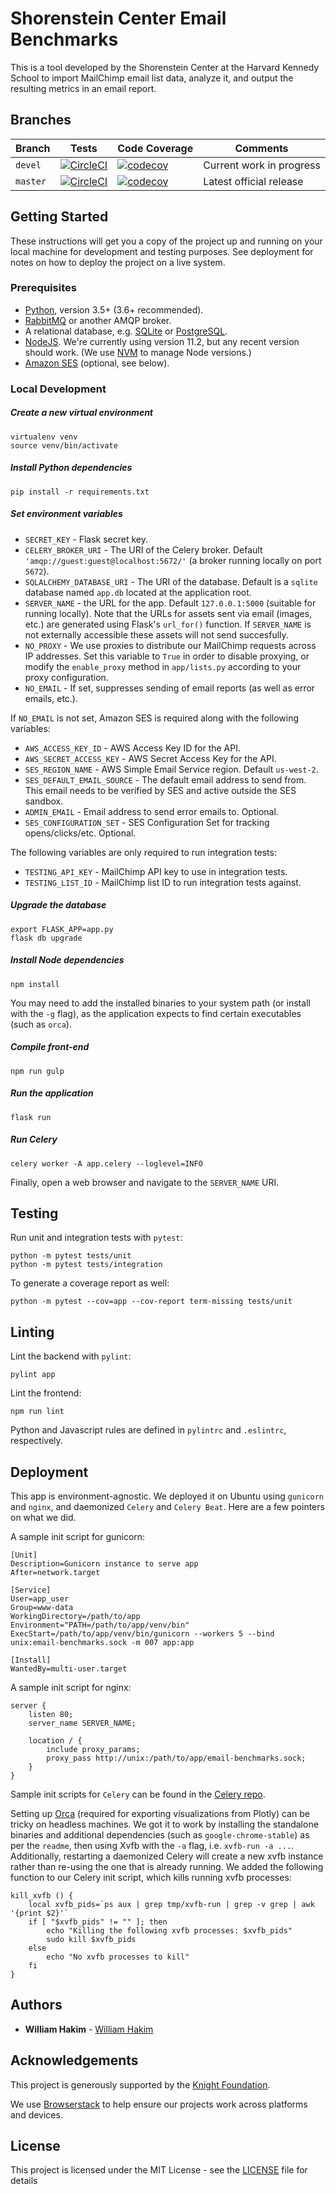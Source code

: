 # Shorenstein Center Email Benchmarks

This is a tool developed by the Shorenstein Center at the Harvard Kennedy School to import MailChimp email list data, analyze it, and output the resulting metrics in an email report.

## Branches

| Branch | Tests | Code Coverage | Comments |
| ------ | ----- | ------------- | -------- |
| `devel` | [![CircleCI](https://circleci.com/gh/ShorensteinCenter/Benchmarks-Program/tree/devel.svg?style=svg)](https://circleci.com/gh/ShorensteinCenter/Benchmarks-Program/tree/devel) | [![codecov](https://codecov.io/gh/ShorensteinCenter/Benchmarks-Program/branch/devel/graph/badge.svg)](https://codecov.io/gh/ShorensteinCenter/Benchmarks-Program) | Current work in progress |
| `master` | [![CircleCI](https://circleci.com/gh/ShorensteinCenter/Benchmarks-Program.svg?style=svg)](https://circleci.com/gh/ShorensteinCenter/Benchmarks-Program) | [![codecov](https://codecov.io/gh/ShorensteinCenter/Benchmarks-Program/branch/master/graph/badge.svg)](https://codecov.io/gh/ShorensteinCenter/Benchmarks-Program) | Latest official release |

## Getting Started

These instructions will get you a copy of the project up and running on your local machine for development and testing purposes. See deployment for notes on how to deploy the project on a live system.

### Prerequisites

* [Python](https://www.python.org), version 3.5+ (3.6+ recommended).
* [RabbitMQ](https://www.rabbitmq.com/) or another AMQP broker.
* A relational database, e.g. [SQLite](https://www.sqlite.org) or [PostgreSQL](https://www.postgresql.org/).
* [NodeJS](https://nodejs.org). We're currently using version 11.2, but any recent version should work. (We use [NVM](https://github.com/creationix/nvm) to manage Node versions.) 
* [Amazon SES](https://aws.amazon.com/ses/) (optional, see below).

### Local Development

##### Create a new virtual environment

    virtualenv venv
    source venv/bin/activate

##### Install Python dependencies

    pip install -r requirements.txt

##### Set environment variables

* `SECRET_KEY` - Flask secret key.
* `CELERY_BROKER_URI` - The URI of the Celery broker. Default `'amqp://guest:guest@localhost:5672/'` (a broker running locally on port `5672`).
* `SQLALCHEMY_DATABASE_URI` - The URI of the database. Default is a `sqlite` database named `app.db` located at the application root.
* `SERVER_NAME` - the URL for the app. Default `127.0.0.1:5000` (suitable for running locally). Note that the URLs for assets sent via email (images, etc.) are generated using Flask's `url_for()` function. If `SERVER_NAME` is not externally accessible these assets will not send succesfully.
* `NO_PROXY` - We use proxies to distribute our MailChimp requests across IP addresses. Set this variable to `True` in order to disable proxying, or modify the `enable_proxy` method in `app/lists.py` according to your proxy configuration.
* `NO_EMAIL` - If set, suppresses sending of email reports (as well as error emails, etc.).

If `NO_EMAIL` is not set, Amazon SES is required along with the following variables:

* `AWS_ACCESS_KEY_ID` - AWS Access Key ID for the API.
* `AWS_SECRET_ACCESS_KEY` - AWS Secret Access Key for the API.
* `SES_REGION_NAME` - AWS Simple Email Service region. Default `us-west-2`.
* `SES_DEFAULT_EMAIL_SOURCE` - The default email address to send from. This email needs to be verified by SES and active outside the SES sandbox.
* `ADMIN_EMAIL` - Email address to send error emails to. Optional.
* `SES_CONFIGURATION_SET` - SES Configuration Set for tracking opens/clicks/etc. Optional.

The following variables are only required to run integration tests:

* `TESTING_API_KEY` - MailChimp API key to use in integration tests.
* `TESTING_LIST_ID` - MailChimp list ID to run integration tests against.

##### Upgrade the database

    export FLASK_APP=app.py
    flask db upgrade

##### Install Node dependencies

    npm install

You may need to add the installed binaries to your system path (or install with the `-g` flag), as the application expects to find certain executables (such as `orca`).

##### Compile front-end

    npm run gulp

##### Run the application

    flask run

##### Run Celery

    celery worker -A app.celery --loglevel=INFO

Finally, open a web browser and navigate to the `SERVER_NAME` URI.

## Testing

Run unit and integration tests with `pytest`:

    python -m pytest tests/unit
    python -m pytest tests/integration

To generate a coverage report as well:

    python -m pytest --cov=app --cov-report term-missing tests/unit

## Linting

Lint the backend with `pylint`:

    pylint app

Lint the frontend:

    npm run lint

Python and Javascript rules are defined in `pylintrc` and `.eslintrc`, respectively.

## Deployment

This app is environment-agnostic. We deployed it on Ubuntu using `gunicorn` and `nginx`, and daemonized `Celery` and `Celery Beat`. Here are a few pointers on what we did.

A sample init script for gunicorn:

    [Unit]
    Description=Gunicorn instance to serve app
    After=network.target

    [Service]
    User=app_user
    Group=www-data
    WorkingDirectory=/path/to/app
    Environment="PATH=/path/to/app/venv/bin"
    ExecStart=/path/to/app/venv/bin/gunicorn --workers 5 --bind unix:email-benchmarks.sock -m 007 app:app

    [Install]
    WantedBy=multi-user.target

A sample init script for nginx:

    server {
        listen 80;
        server_name SERVER_NAME;

        location / {
            include proxy_params;
            proxy_pass http://unix:/path/to/app/email-benchmarks.sock;
        }
    }

Sample init scripts for `Celery` can be found in the [Celery repo](https://github.com/celery/celery/tree/master/extra/generic-init.d/).

Setting up [Orca](https://github.com/plotly/orca) (required for exporting visualizations from Plotly) can be tricky on headless machines. We got it to work by installing the standalone binaries and additional dependencies (such as `google-chrome-stable`) as per the `readme`, then using Xvfb with the `-a` flag, i.e. `xvfb-run -a ...`. Additionally, restarting a daemonized Celery will create a new xvfb instance rather than re-using the one that is already running. We added the following function to our Celery init script, which kills running xvfb processes:

    kill_xvfb () {
        local xvfb_pids=`ps aux | grep tmp/xvfb-run | grep -v grep | awk '{print $2}'`
        if [ "$xvfb_pids" != "" ]; then
            echo "Killing the following xvfb processes: $xvfb_pids"
            sudo kill $xvfb_pids
        else
            echo "No xvfb processes to kill"
        fi
    }    

## Authors

* **William Hakim** - [William Hakim](https://github.com/williamhakim10)

## Acknowledgements

This project is generously supported by the [Knight Foundation](https://knightfoundation.org/).

We use [Browserstack](https://www.browserstack.com/) to help ensure our projects work across platforms and devices.

## License

This project is licensed under the MIT License - see the [LICENSE](LICENSE) file for details
